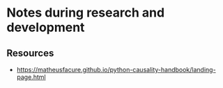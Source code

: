 # Notes during research and development

## Resources

- https://matheusfacure.github.io/python-causality-handbook/landing-page.html